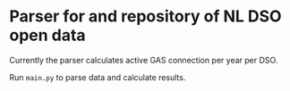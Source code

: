 # Parser for and repository of NL DSO open data #

Currently the parser calculates active GAS connection per year per DSO.


Run `main.py` to parse data and calculate results.